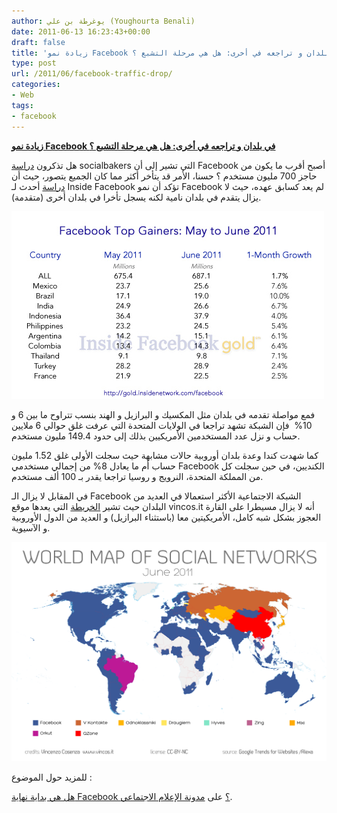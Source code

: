 ```yaml
---
author: يوغرطة بن علي (Youghourta Benali)
date: 2011-06-13 16:23:43+00:00
draft: false
title: 'زيادة نمو Facebook في بلدان و تراجعه في أخرى: هل هي مرحلة التشبع ؟'
type: post
url: /2011/06/facebook-traffic-drop/
categories:
- Web
tags:
- facebook
---
```


[**زيادة نمو Facebook في بلدان و تراجعه في أخرى: هل هي مرحلة التشبع ؟**](https://www.it-scoop.com/2011/06/facebook-traffic-drop/)


هل تذكرون [دراسة](../2011/05/facebook-700-million-users/) socialbakers التي تشير إلى أن Facebook أصبح أقرب ما يكون من حاجز 700 مليون مستخدم ؟ حسنا، الأمر قد يتأخر أكثر مما كان الجميع يتصور، حيث أن [دراسة](http://www.insidefacebook.com/2011/06/12/facebook-sees-big-traffic-drops-in-us-and-canada-as-it-nears-700-million-users-worldwide/) أحدث لـ Inside Facebook تؤكد أن نمو Facebook لم يعد كسابق عهده، حيث لا يزال يتقدم في بلدان نامية لكنه يسجل تأخرا في بلدان أخرى (متقدمة).

[![](Facebook_Top_Gainers_June_2011.jpg)
](https://www.it-scoop.com/2011/06/facebook-traffic-drop/)

فمع مواصلة تقدمه في بلدان مثل المكسيك و البرازيل و الهند بنسب تتراوح ما بين 6 و 10%  فإن الشبكة تشهد تراجعا في الولايات المتحدة التي عرفت غلق حوالي 6 ملايين حساب و نزل عدد المستخدمين الأمريكيين بذلك إلى حدود 149.4 مليون مستخدم.

كما شهدت كندا وعدة بلدان أوروبية حالات مشابهة حيث سجلت الأولى غلق 1.52 مليون حساب أم ما يعادل 8% من إجمالي مستخدمي Facebook الكنديين، في حين سجلت كل من المملكة المتحدة، النرويج و روسيا تراجعا يقدر بـ 100 ألف مستخدم.

في المقابل لا يزال الـ Facebook الشبكة الاجتماعية الأكثر استعمالا في العديد من البلدان حيث تشير [الخريطة](http://www.vincos.it/world-map-of-social-networks/) التي يعدها موقع vincos.it أنه لا يزال مسيطرا على القارة العجوز بشكل شبه كامل، الأمريكيتين معا (باستثناء البرازيل) و العديد من الدول الأوروبية و الآسيوية.

[![](vincos-world-map-of-social-networks.png)
](https://www.it-scoop.com/2011/06/facebook-traffic-drop/)

للمزيد حول الموضوع :

[هل هي بداية نهاية Facebook ؟](https://socialmedia4arab.com/2011/06/facebook-the-beginning-of-the-end/) على [مدونة الإعلام الاجتماعي](https://socialmedia4arab.com/).
